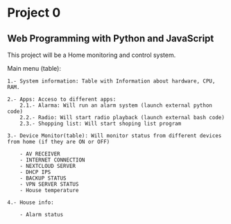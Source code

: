 # Project 0

Web Programming with Python and JavaScript
------------------------------------------

This project will be a Home monitoring and control system.

Main menu (table):

	1.- System information: Table with Information about hardware, CPU, RAM.
	
	2.- Apps: Acceso to different apps:
		2.1.- Alarma: Will run an alarm system (launch external python code)
		2.2.- Radio: Will start radio playback (launch external bash code)
		2.3.- Shopping list: Will start shoping list program 

	3.- Device Monitor(table): Will monitor status from different devices from home (if they are ON or OFF)
	
		- AV RECEIVER
		- INTERNET CONNECTION
		- NEXTCLOUD SERVER
		- DHCP IPS
		- BACKUP STATUS
		- VPN SERVER STATUS
		- House temperature
		
	4.- House info:
		
		- Alarm status
	
				
